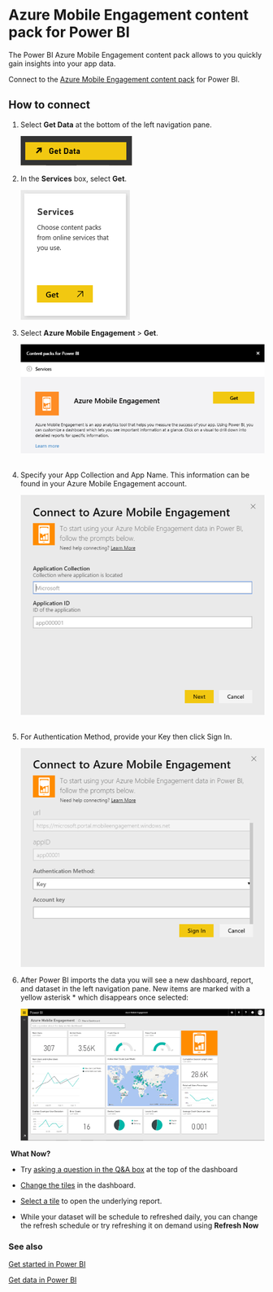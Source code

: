 ﻿<properties
   pageTitle="Azure Mobile Engagement content pack"
   description="Azure Mobile Engagement content pack for Power BI"
   services="powerbi"
   documentationCenter=""
   authors="theresapalmer"
   manager="mblythe"
   backup=""
   editor=""
   tags=""
   qualityFocus="no"
   qualityDate=""/>

<tags
   ms.service="powerbi"
   ms.devlang="NA"
   ms.topic="article"
   ms.tgt_pltfrm="NA"
   ms.workload="powerbi"
   ms.date="05/17/2016"
   ms.author="tpalmer"/>
   
# Azure Mobile Engagement content pack for Power&nbsp;BI

The Power BI Azure Mobile Engagement content pack allows to you quickly gain insights into your app data.

Connect to the [Azure Mobile Engagement content pack](https://app.powerbi.com/groups/me/getdata/services/azme) for Power BI.

## How to connect

1. Select **Get Data** at the bottom of the left navigation pane.

	![](media/powerbi-content-pack-azure-mobile/getdata.png)

2. In the **Services** box, select **Get**.

	![](media/powerbi-content-pack-azure-mobile/Services.PNG)

3. Select **Azure Mobile Engagement** \> **Get**.

	![](media/powerbi-content-pack-azure-mobile/azme.png) 

4. Specify your App Collection and App Name. This information can be found in your Azure Mobile Engagement account.

	![](media/powerbi-content-pack-azure-mobile/Parameters.PNG) 

5. For Authentication Method, provide your Key then click Sign In.

	![](media/powerbi-content-pack-azure-mobile/Creds.PNG)

6. After Power BI imports the data you will see a new dashboard, report, and dataset in the left navigation pane. New items are marked with a yellow asterisk \* which disappears once selected:

	![](media/powerbi-content-pack-azure-mobile/Dashboard.png)


 **What Now?**

- Try [asking a question in the Q&A box](powerbi-service-q-and-a.md) at the top of the dashboard

- [Change the tiles](powerbi-service-edit-a-tile-in-a-dashboard.md) in the dashboard.

- [Select a tile](powerbi-service-dashboard-tiles.md) to open the underlying report.

- While your dataset will be schedule to refreshed daily, you can change the refresh schedule or try refreshing it on demand using **Refresh Now**


### See also

[Get started in Power BI](powerbi-service-get-started.md)

[Get data in Power BI](powerbi-service-get-data.md)
